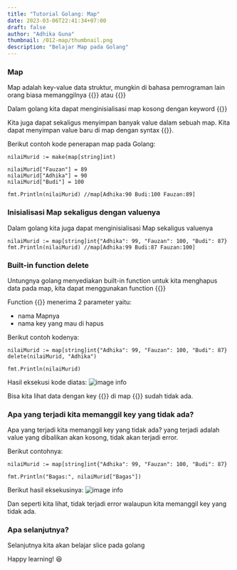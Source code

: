 ```yaml
---
title: "Tutorial Golang: Map"
date: 2023-03-06T22:41:34+07:00
draft: false
author: "Adhika Guna"
thumbnail: /012-map/thumbnail.png
description: "Belajar Map pada Golang"
---
```



### Map

Map adalah key-value data struktur, mungkin di bahasa pemrograman lain orang biasa memanggilnya {{<singlelinecodeblock text="hash map">}} atau {{<singlelinecodeblock text="dictionary">}} 

Dalam golang kita dapat menginisialisasi map kosong dengan keyword {{<singlelinecodeblock text="make(map[key-type]val-type)">}}

Kita juga dapat sekaligus menyimpan banyak value dalam sebuah map. Kita dapat menyimpan value baru di map dengan syntax {{<singlelinecodeblock text="mapVar[new-key] = new-val">}}.

Berikut contoh kode penerapan map pada Golang:
```golang
nilaiMurid := make(map[string]int)

nilaiMurid["Fauzan"] = 89
nilaiMurid["Adhika"] = 90
nilaiMurid["Budi"] = 100

fmt.Println(nilaiMurid) //map[Adhika:90 Budi:100 Fauzan:89]
```

### Inisialisasi Map sekaligus dengan valuenya

Dalam golang kita juga dapat menginisialisasi Map sekaligus valuenya
```golang
nilaiMurid := map[string]int{"Adhika": 99, "Fauzan": 100, "Budi": 87}
fmt.Println(nilaiMurid) //map[Adhika:99 Budi:87 Fauzan:100]
```

### Built-in function delete

Untungnya golang menyediakan built-in function untuk kita menghapus data pada map, kita dapat menggunakan function {{<singlelinecodeblock text="delete">}} 

Function {{<singlelinecodeblock text="delete">}} menerima 2 parameter yaitu:
- nama Mapnya
- nama key yang mau di hapus

Berikut contoh kodenya:
```golang
nilaiMurid := map[string]int{"Adhika": 99, "Fauzan": 100, "Budi": 87}
delete(nilaiMurid, "Adhika")

fmt.Println(nilaiMurid)
```
Hasil eksekusi kode diatas:
![image info](/012-map/pict1.jpg)

Bisa kita lihat data dengan key {{<singlelinecodeblock text="Adhika">}} di map {{<singlelinecodeblock text="nilaiMurid">}} sudah tidak ada.


### Apa yang terjadi kita memanggil key yang tidak ada?

Apa yang terjadi kita memanggil key yang tidak ada? yang terjadi adalah value yang dibalikan akan kosong, tidak akan terjadi error.

Berikut contohnya:
```golang
nilaiMurid := map[string]int{"Adhika": 99, "Fauzan": 100, "Budi": 87}

fmt.Println("Bagas:", nilaiMurid["Bagas"])
```
Berikut hasil eksekusinya:
![image info](/012-map/pict2.jpg)

Dan seperti kita lihat, tidak terjadi error walaupun kita memanggil key yang tidak ada.


### Apa selanjutnya?
Selanjutnya kita akan belajar slice pada golang

Happy learning! 😆

